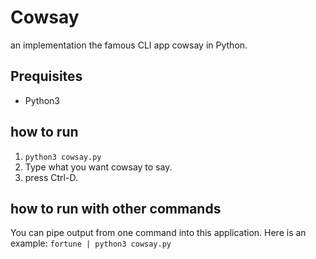 # Cowsay

an implementation the famous CLI app cowsay in Python.

## Prequisites
- Python3

## how to run

1. `python3 cowsay.py`
2. Type what you want cowsay to say.
3. press Ctrl-D.

## how to run with other commands

You can pipe output from one command into this application. Here is an example:
`fortune | python3 cowsay.py`